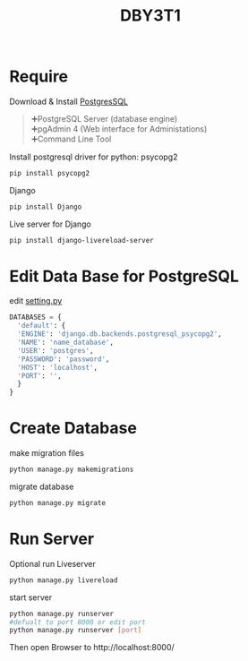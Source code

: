 <h1 align="center">DBY3T1</h1>
<p align="center">
  <img alt="" src="https://img.shields.io/github/contributors/fumizz01/DBY3T1.svg">
  <img alt="" src="https://img.shields.io/github/last-commit/fumizz01/DBY3T1.svg">
</p>

# Require
Download & Install [PostgresSQL](https://www.postgresql.org/download/)   
> ➕PostgreSQL Server (database engine)      
> ➕pgAdmin 4 (Web interface for Administations)          
> ➕Command Line Tool

Install postgresql driver for python: psycopg2
```sh
pip install psycopg2
```
Django
```sh
pip install Django
```
Live server for Django
```sh
pip install django-livereload-server
```
# Edit Data Base for PostgreSQL
edit [setting.py](DatabaseProject/settings.py)
```py
DATABASES = {
  'default': {
  'ENGINE': 'django.db.backends.postgresql_psycopg2',
  'NAME': 'name_database',
  'USER': 'postgres',
  'PASSWORD': 'password',
  'HOST': 'localhost',
  'PORT': '',
  }
}
```
# Create Database
make migration files
```sh
python manage.py makemigrations
```
migrate database
```sh
python manage.py migrate
```

# Run Server
Optional run Liveserver
```sh
python manage.py livereload
```
start server
```sh
python manage.py runserver
#defualt to port 8000 or edit port
python manage.py runserver [port]
```
Then open Browser to http://localhost:8000/
